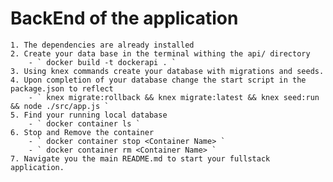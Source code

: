 # BackEnd of the application

    1. The dependencies are already installed
    2. Create your data base in the terminal withing the api/ directory
        - ` docker build -t dockerapi . `
    3. Using knex commands create your database with migrations and seeds.
    4. Upon completion of your database change the start script in the package.json to reflect
        - ` knex migrate:rollback && knex migrate:latest && knex seed:run && node ./src/app.js `
    5. Find your running local database
        - ` docker container ls `
    6. Stop and Remove the container
        - ` docker container stop <Container Name> `
        - ` docker container rm <Container Name> `
    7. Navigate you the main README.md to start your fullstack application.

